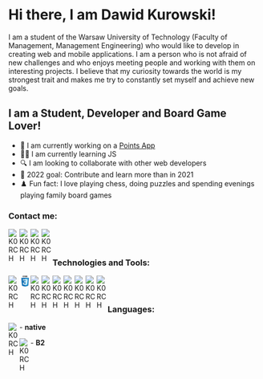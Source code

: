 # Hi there, I am Dawid Kurowski!

I am a student of the Warsaw University of Technology (Faculty of Management, Management Engineering) who would like to develop in creating web and mobile applications. I am a person who is not afraid of new challenges and who enjoys meeting people and working with them on interesting projects. I believe that my curiosity towards the world is my strongest trait and makes me try to constantly set myself and achieve new goals.

## I am a Student, Developer and Board Game Lover!

- 💼 I am currently working on a [Points App](https://github.com/K0RCH/PointsApp)
- 👨‍🎓 I am currently learning JS
- 🔍 I am looking to collaborate with other web developers
- 🎯 2022 goal: Contribute and learn more than in 2021
- ♟️ Fun fact: I love playing chess, doing puzzles and spending evenings playing family board games

### Contact me:

[<img align='left' alt='K0RCH' width='22px' src='https://image.flaticon.com/icons/png/512/174/174857.png' />](https://www.linkedin.com/in/dawid-kurowski/)
[<img align='left' alt='K0RCH' width='22px' src='https://partner-bud.pl/wp-content/uploads/2016/11/facebook-icon-preview-1.png' />](https://www.facebook.com/TheKuroch)
[<img align='left' alt='K0RCH' width='22px' src='https://image.flaticon.com/icons/png/512/25/25231.png' />](https://github.com/K0RCH)
[<img align='left' alt='K0RCH' width='22px' src='http://nolimits.art.pl/wp-content/uploads/2020/11/1025px-Instagram-Icon.png' />](https://www.instagram.com/d_kurovsky/)

<br />
<br />

### Technologies and Tools:

<img align='left' alt='K0RCH' width='22px' src='https://www.pavkrol.pl/img/html-5.svg' />
<img align='left' alt='K0RCH' width='22px' src='https://raw.githubusercontent.com/github/explore/6c6508f34230f0ac0d49e847a326429eefbfc030/topics/css/css.png' />
<img align='left' alt='K0RCH' width='22px' src='https://cdn.iconscout.com/icon/free/png-256/javascript-2038874-1720087.png' />
<img align='left' alt='K0RCH' width='22px' src='https://upload.wikimedia.org/wikipedia/commons/thumb/a/a7/React-icon.svg/512px-React-icon.svg.png' />
<img align='left' alt='K0RCH' width='22px' src='https://upload.wikimedia.org/wikipedia/commons/thumb/2/2d/Visual_Studio_Code_1.18_icon.svg/1200px-Visual_Studio_Code_1.18_icon.svg.png' />
<img align='left' alt='K0RCH' width='22px' src='https://image.flaticon.com/icons/png/512/25/25231.png' />
<img align='left' alt='K0RCH' width='22px' src='https://cudichis.ro/wp-content/uploads/2021/03/1051px-Adobe_Illustrator_CC_icon.svg.png' />
<img align='left' alt='K0RCH' width='22px' src='https://upload.wikimedia.org/wikipedia/commons/thumb/a/af/Adobe_Photoshop_CC_icon.svg/2101px-Adobe_Photoshop_CC_icon.svg.png' />
<img align='left' alt='K0RCH' width='22px' src='https://image.flaticon.com/icons/png/512/174/174881.png' />

<br />
<br />

### Languages:

<img align='left' alt='K0RCH' width='22px' src='https://cdn.countryflags.com/thumbs/poland/flag-round-250.png' /> - **native**

<img align='left' alt='K0RCH' width='22px' src='https://upload.wikimedia.org/wikipedia/commons/thumb/1/13/United-kingdom_flag_icon_round.svg/1200px-United-kingdom_flag_icon_round.svg.png' /> - **B2**

<br />
<br />
